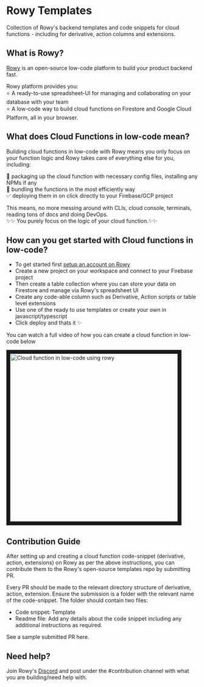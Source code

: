 # Rowy Templates


Collection of Rowy's backend templates and code snippets for cloud functions - including for derivative, action columns and extensions.

## What is Rowy?

[Rowy](https://www.rowy.io/) is an open-source low-code platform to build your product backend fast. 
  
Rowy platform provides you:  
⭐️ A ready-to-use spreadsheet-UI for managing and collaborating on your database with your team  
⭐️ A low-code way to build cloud functions on Firestore and Google Cloud Platform, all in your browser.   

## What does Cloud Functions in low-code mean?

Building cloud functions in low-code with Rowy means you only focus on your function logic and Rowy takes care of everything else for you, including:

🤝 packaging up the cloud function with necessary config files, installing any NPMs if any  
🎁 bundling the functions in the most efficiently way  
✅ deploying them in on click directly to your Firebase/GCP project  

This means, no more messing around with CLIs, cloud console, terminals, reading tons of docs and doing DevOps.  
✨✨ You purely focus on the logic of your cloud function.✨✨

## How can you get started with Cloud functions in low-code?

- To get started first [setup an account on Rowy](https://rowy.app/)
- Create a new project on your workspace and connect to your Firebase project
- Then create a table collection where you can store your data on Firestore and manage via Rowy's spreadsheet UI
- Create any code-able column such as Derivative, Action scripts or table level extensions 
- Use one of the ready to use templates or create your own in javascript/typescript
- Click deploy and thats it ✨

You can watch a full video of how you can create a cloud function in low-code below

<a href="http://www.youtube.com/watch?feature=player_embedded&v=9XMWpW-5KSI" target="_blank"><img src="https://user-images.githubusercontent.com/307298/190351363-2878abd8-9b0c-45d0-b59f-198557d9f9b7.png" 
alt="Cloud function in low-code using rowy" width="440" border="10" /></a>

## Contribution Guide

After setting up and creating a cloud function code-snippet (derivative, action, extensions) on Rowy as per the above instructions, you can contribute them to the Rowy's open-source templates repo by submitting PR. 

Every PR should be made to the relevant directory structure of derivative, action, extension. Ensure the submission is a folder with the relevant name of the code-snippet. The folder should contain two files:
- Code snippet: Template
- Readme file: Add any details about the code snippet including any additional instructions as required.

See a sample submitted PR here.

## Need help?

Join Rowy's [Discord](https://discord.com/invite/fjBugmvzZP) and post under the #contribution channel with what you are building/need help with. 




